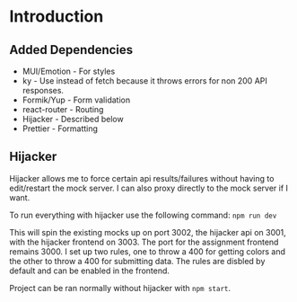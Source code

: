 # Introduction

## Added Dependencies

- MUI/Emotion - For styles
- ky - Use instead of fetch because it throws errors for non 200 API responses.
- Formik/Yup - Form validation
- react-router - Routing
- Hijacker - Described below
- Prettier - Formatting

## Hijacker

Hijacker allows me to force certain api results/failures without having to edit/restart the mock server. I can also proxy directly to the mock server if I want.

To run everything with hijacker use the following command:
`npm run dev`

This will spin the existing mocks up on port 3002, the hijacker api on 3001, with the hijacker frontend on 3003. The port for the assignment frontend remains 3000. I set up two rules, one to throw a 400 for getting colors and the other to throw a 400 for submitting data. The rules are disbled by default and can be enabled in the frontend.

Project can be ran normally without hijacker with `npm start`.
